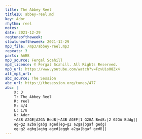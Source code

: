```yaml
---
title: The Abbey Reel
titleID: abbey-reel.md
key: Ador
rhythm: reel
notes:
date: 2021-12-29
regtuneoftheweek:
slowtuneoftheweek: 2021-12-29
mp3_file: /mp3/abbey-reel.mp3
repeats: 3
parts: AABB
mp3_source: Fergal Scahill
mp3_licence: © Fergal Scahill. All Rights Reserved.
mp3_url: https://www.youtube.com/watch?v=FzvUio08Zx4
alt_mp3_url:
abc_source: The Session
abc_url: https://thesession.org/tunes/477
abc: |
    X: 3
    T: The Abbey Reel
    R: reel
    M: 4/4
    L: 1/8
    K: Ador
    ~A3B A2GE|A2GA BedB|~A3B AGEF|1 G2GA BedB:|2 G2GA Bddg||
    eg~g2 a2ba|gabg aged|eg~g2 a2ga|bgaf gedg|
    eg~g2 agbg|agbg aged|eggb a2ga|bgaf gedB||
---
```

